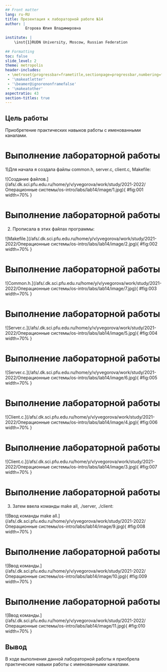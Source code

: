 ```yaml
---
## Front matter
lang: ru-RU
title: Презентация к лабораторной работе №14
author: |
         Егорова Юлия Владимировна
	
institute: |
	\inst{1}RUDN University, Moscow, Russian Federation
	
## Formatting
toc: false
slide_level: 2
theme: metropolis
header-includes: 
 - \metroset{progressbar=frametitle,sectionpage=progressbar,numbering=fraction}
 - '\makeatletter'
 - '\beamer@ignorenonframefalse'
 - '\makeatother'
aspectratio: 43
section-titles: true
---
```






## Цель работы

Приобретение практических навыков работы с именованными каналами.

# Выполнение лабораторной работы

1)Для начала я создала файлы common.h, server.c, client.c, Makefile:

![Создание файлов.](/afs/.dk.sci.pfu.edu.ru/home/y/v/yvegorova/work/study/2021-2022/Операционные системы/os-intro/labs/lab14/image/1.jpg){ #fig:001 width=70% }

# Выполнение лабораторной работы

2) Прописала в этих файлах программы:

![Makefile.](/afs/.dk.sci.pfu.edu.ru/home/y/v/yvegorova/work/study/2021-2022/Операционные системы/os-intro/labs/lab14/image/2.jpg){ #fig:002 width=70% }

# Выполнение лабораторной работы

![Common.h.](/afs/.dk.sci.pfu.edu.ru/home/y/v/yvegorova/work/study/2021-2022/Операционные системы/os-intro/labs/lab14/image/7.jpg){ #fig:003 width=70% }

# Выполнение лабораторной работы

![Server.c.](/afs/.dk.sci.pfu.edu.ru/home/y/v/yvegorova/work/study/2021-2022/Операционные системы/os-intro/labs/lab14/image/5.jpg){ #fig:004 width=70% }

# Выполнение лабораторной работы

![Server.c.](/afs/.dk.sci.pfu.edu.ru/home/y/v/yvegorova/work/study/2021-2022/Операционные системы/os-intro/labs/lab14/image/6.jpg){ #fig:005 width=70% }

# Выполнение лабораторной работы

![Client.c.](/afs/.dk.sci.pfu.edu.ru/home/y/v/yvegorova/work/study/2021-2022/Операционные системы/os-intro/labs/lab14/image/4.jpg){ #fig:006 width=70% }

# Выполнение лабораторной работы

![Client.c.](/afs/.dk.sci.pfu.edu.ru/home/y/v/yvegorova/work/study/2021-2022/Операционные системы/os-intro/labs/lab14/image/3.jpg){ #fig:007 width=70% }

# Выполнение лабораторной работы

3) Затем ввела команды make all, ./server, ./client:

![Ввод команды make all.](/afs/.dk.sci.pfu.edu.ru/home/y/v/yvegorova/work/study/2021-2022/Операционные системы/os-intro/labs/lab14/image/9.jpg){ #fig:008 width=70% }

# Выполнение лабораторной работы

![Ввод команды.](/afs/.dk.sci.pfu.edu.ru/home/y/v/yvegorova/work/study/2021-2022/Операционные системы/os-intro/labs/lab14/image/10.jpg){ #fig:009 width=70% }

# Выполнение лабораторной работы

![Ввод команды.](/afs/.dk.sci.pfu.edu.ru/home/y/v/yvegorova/work/study/2021-2022/Операционные системы/os-intro/labs/lab14/image/11.jpg){ #fig:010 width=70% }

## Вывод

В ходе выполнения данной лабораторной работы я приобрела практические навыки работы с именованными каналами.

